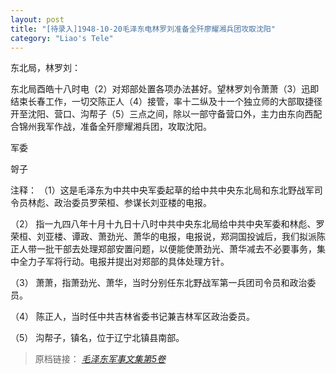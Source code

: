 ```yaml
---
layout: post
title: "[待录入]1948-10-20毛泽东电林罗刘准备全歼廖耀湘兵团攻取沈阳"
category: "Liao's Tele"
---
```


东北局，林罗刘：

东北局酉皓十八时电（2）对郑部处置各项办法甚好。望林罗刘令萧萧（3）迅即结束长春工作，一切交陈正人（4）接管，率十二纵及十一个独立师的大部取捷径开至沈阳、营口、沟帮子（5）三点之间，除以一部守备营口外，主力由东向西配合锦州我军作战，准备全歼廖耀湘兵团，攻取沈阳。

军委

哿子

注释：
（1）这是毛泽东为中共中央军委起草的给中共中央东北局和东北野战军司
令员林彪、政治委员罗荣桓、参谋长刘亚楼的电报。

（2） 指一九四八年十月十九日十八时中共中央东北局给中共中央军委和林彪、罗荣桓、刘亚楼、谭政、萧劲光、萧华的电报，电报说，郑洞国投诚后，我们拟派陈正人带一批干部去处理郑部安置问题，以便能使萧劲光、萧华减去不必要事务，集中全力子军将行动。电报并提出对郑部的具体处理方针。

（3） 萧萧，指萧劲光、萧华，当时分别任东北野战军第一兵团司令员和政治委员。

（4） 陈正人，当时任中共吉林省委书记兼吉林军区政治委员。

（5） 沟帮子，镇名，位于辽宁北镇县南部。


> 原档链接： [*毛泽东军事文集第5卷*](https://www.modernhistory.org.cn/#/Detailedreading?fileCode=0001_ts_31027578&treeId=188023779&uniqTag&dirCode=e21a6230329943309f9367c8fbeb1ffa&bzId&qkTitle&imageUrl=https%3A%2F%2Fiiif.modernhistory.org.cn%2Fiiif%2F2%2F0001_ts_31027578%252F0001_ts_31027578_00130.jpg&contUrl=https%3A%2F%2Fkrwxk-prod.oss-cn-beijing.aliyuncs.com%2F0001_ts_31027578%2F0001_ts_31027578.json)
